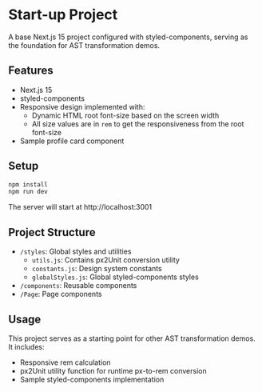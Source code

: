# Start-up Project

A base Next.js 15 project configured with styled-components, serving as the foundation for AST transformation demos.

## Features
- Next.js 15
- styled-components
- Responsive design implemented with:
  - Dynamic HTML root font-size based on the screen width
  - All size values are in `rem` to get the responsiveness from the root font-size
- Sample profile card component

## Setup

```bash
npm install
npm run dev
```

The server will start at http://localhost:3001

## Project Structure
- `/styles`: Global styles and utilities
  - `utils.js`: Contains px2Unit conversion utility
  - `constants.js`: Design system constants
  - `globalStyles.js`: Global styled-components styles
- `/components`: Reusable components
- `/Page`: Page components

## Usage
This project serves as a starting point for other AST transformation demos. It includes:
- Responsive rem calculation
- px2Unit utility function for runtime px-to-rem conversion
- Sample styled-components implementation